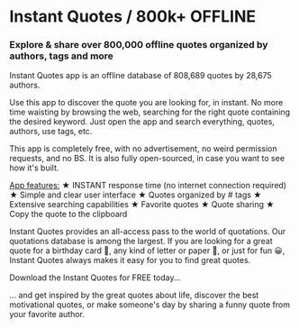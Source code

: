 Instant Quotes / 800k+ OFFLINE
===========================================

### Explore & share over 800,000 offline quotes organized by authors, tags and more

Instant Quotes app is an offline database of 808,689 quotes by 28,675 authors.

Use this app to discover the quote you are looking for, in instant. No more time waisting by browsing the web, searching for the right quote containing the desired keyword. Just open the app and search everything, quotes, authors, use tags, etc.

This app is completely free, with no advertisement, no weird permission requests, and no BS. It is also fully open-sourced, in case you want to see how it's built.

<u>App features:</u>
★ INSTANT response time (no internet connection required)
★ Simple and clear user interface
★ Quotes organized by # tags
★ Extensive searching capabilities
★ Favorite quotes
★ Quote sharing
★ Copy the quote to the clipboard

Instant Quotes provides an all-access pass to the world of quotations. Our quotations database is among the largest. If you are looking for a great quote for a birthday card 🎉, any kind of letter or paper 🧾, or just for fun 😀, Instant Quotes always makes it easy for you to find great quotes.

Download the Instant Quotes for FREE today...

... and get inspired by the great quotes about life, discover the best motivational quotes, or make someone's day by sharing a funny quote from your favorite author.
